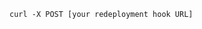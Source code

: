 <!-- usedin: [ _includes/_inlines/Deployment/common/redeployment-hook/redeployment-hook_invoking-your-redeployment-hook-manually-v1.md] -->

```
curl -X POST [your redeployment hook URL]
```
